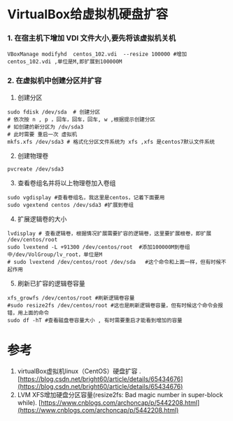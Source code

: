 # VirtualBox给虚拟机硬盘扩容
### 1. 在宿主机下增加 VDI 文件大小,要先将该虚拟机关机
```
VBoxManage modifyhd  centos_102.vdi  --resize 100000 #增加centos_102.vdi ,单位是M,即扩展到100000M
```
### 2. 在虚拟机中创建分区并扩容
1. 创建分区
```
sudo fdisk /dev/sda  # 创建分区
# 依次按 n , p ，回车，回车，回车, w ,根据提示创建分区
# 如创建的新分区为 /dv/sda3
# 此时需要 重启一次 虚拟机
mkfs.xfs /dev/sda3 # 格式化分区文件系统为 xfs ,xfs 是centos7默认文件系统
```
2. 创建物理卷
```
pvcreate /dev/sda3
```

3. 查看卷组名并将以上物理卷加入卷组
```
sudo vgdisplay #查看卷组名，我这里是centos，记着下面要用  
sudo vgextend centos /dev/sda3 #扩展到卷组  
```

4. 扩展逻辑卷的大小
```
lvdisplay # 查看逻辑卷，根据情况扩展需要扩容的逻辑卷，这里要扩展根卷，即扩展 /dev/centos/root 
sudo lvextend -L +91300 /dev/centos/root  #添加100000M到卷组中/dev/VolGroup/lv_root，单位是M 
# sudo lvextend /dev/centos/root /dev/sda   #这个命令和上面一样，但有时候不起作用  
```


5. 刷新已扩容的逻辑卷容量
```
xfs_growfs /dev/centos/root #刷新逻辑卷容量 
#sudo resize2fs /dev/centos/root #这也是刷新逻辑卷容量，但有时候这个命令会报错，用上面的命令 
sudo df -hT #查看磁盘卷容量大小 , 有时需要重启才能看到增加的容量
```

# 参考
1. virtualBox虚拟机linux（CentOS）硬盘扩容 . [https://blog.csdn.net/bright60/article/details/65434676](https://blog.csdn.net/bright60/article/details/65434676)
2. LVM XFS增加硬盘分区容量(resize2fs: Bad magic number in super-block while). [https://www.cnblogs.com/archoncap/p/5442208.html](https://www.cnblogs.com/archoncap/p/5442208.html)